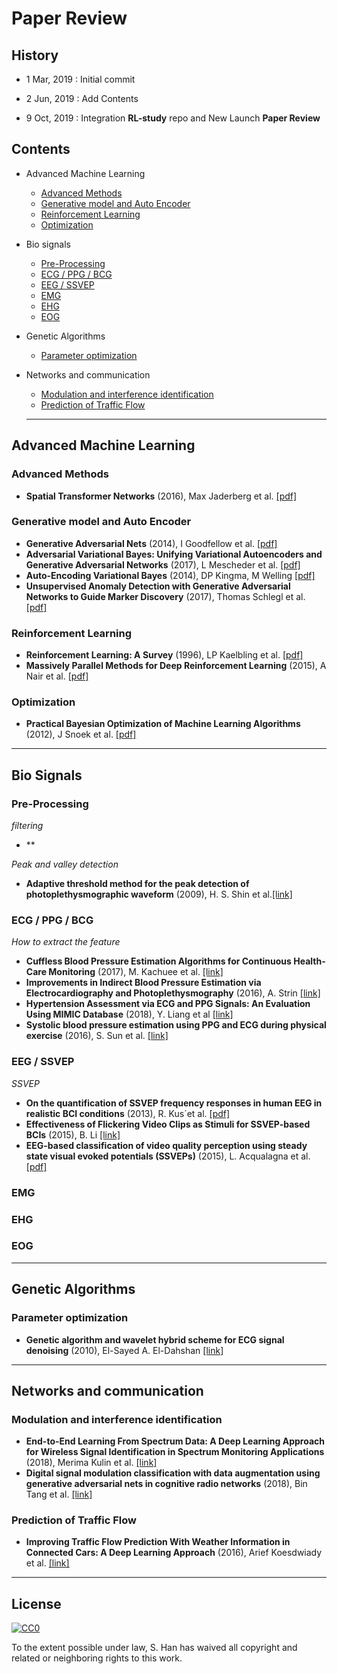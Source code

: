 # Paper Review

## History

* 1 Mar, 2019  : Initial commit 

* 2 Jun, 2019 : Add Contents
* 9 Oct, 2019 : Integration **RL-study** repo and New Launch **Paper Review**



## Contents

* Advanced Machine Learning

  * [Advanced Methods](#Advanced-Methods)
  * [Generative model and Auto Encoder](#Generative-model-and-Auto-Encoder)
  * [Reinforcement Learning](#Reinforcement-Learning)
  * [Optimization](#Optimization)

* Bio signals

  * [Pre-Processing](#Pre-Processing)
  * [ECG / PPG / BCG](#ecg--ppg--bcg)
  * [EEG / SSVEP](#eeg--ssvep)
  * [EMG](#emg)
  * [EHG](#ehg)
  * [EOG](#eog)
  
* Genetic Algorithms

  * [Parameter optimization](#Parameter-optimization)

* Networks and communication

  * [Modulation and interference identification](#Modulation-and-interference-identification)
  * [Prediction of Traffic Flow](#Prediction-of-Traffic-Flow)
  
  ***



## Advanced Machine Learning

### Advanced Methods

- **Spatial Transformer Networks** (2016), Max Jaderberg et al. [[pdf]](https://arxiv.org/pdf/1506.02025.pdf)

### Generative model and Auto Encoder

- **Generative Adversarial Nets** (2014),  I Goodfellow et al. [[pdf]](https://arxiv.org/pdf/1406.2661.pdf )
- **Adversarial Variational Bayes: Unifying Variational Autoencoders and Generative Adversarial Networks** (2017),  L Mescheder et al. [[pdf]]( https://arxiv.org/pdf/1701.04722.pdf )
- **Auto-Encoding Variational Bayes** (2014),  DP Kingma, M Welling  [[pdf]]( https://arxiv.org/pdf/1312.6114.pdf )
- **Unsupervised Anomaly Detection with Generative Adversarial Networks to Guide Marker Discovery** (2017), Thomas Schlegl et al. [[pdf]](https://arxiv.org/pdf/1703.05921.pdf )

### Reinforcement Learning

- **Reinforcement Learning: A Survey** (1996), LP Kaelbling et al. [[pdf\]](https://arxiv.org/pdf/cs/9605103.pdf)
- **Massively Parallel Methods for Deep Reinforcement Learning** (2015), A Nair et al. [[pdf\]](https://arxiv.org/pdf/1507.04296.pdf)

### Optimization

-  **Practical Bayesian Optimization of Machine Learning Algorithms** (2012), J Snoek et al. [[pdf]](http://papers.nips.cc/paper/4522-practical-bayesian-optimization-of-machine-learning-algorithms.pdf )

***

## Bio Signals

### Pre-Processing

*filtering*

- **

*Peak and valley detection*
- **Adaptive threshold method for the peak detection of photoplethysmographic waveform** (2009), H. S. Shin et al.[[link]](https://www.sciencedirect.com/science/article/pii/S0010482509001826)

### ECG / PPG / BCG

*How to extract the feature* 

- **Cuffless Blood Pressure Estimation Algorithms for Continuous Health-Care Monitoring** (2017), M. Kachuee et al. [[link]](https://www.ncbi.nlm.nih.gov/pubmed/27323356) 
- **Improvements in Indirect Blood Pressure Estimation via Electrocardiography and Photoplethysmography** (2016), A. Strin [[link]](<https://www.semanticscholar.org/paper/Improvements-in-Indirect-Blood-Pressure-Estimation-Stirn/2e1c8d5af3d64a790c878c4b28a3dd89f666ebe7>)
- **Hypertension Assessment via ECG and PPG Signals: An Evaluation Using MIMIC Database** (2018), Y. Liang et al [[link]](<https://www.ncbi.nlm.nih.gov/pmc/articles/PMC6163274/>)
- **Systolic blood pressure estimation using PPG and ECG during physical exercise** (2016), S. Sun et al. [[link]](https://www.ncbi.nlm.nih.gov/pubmed/27841157)

### EEG / SSVEP

*SSVEP*

- **On the quantification of SSVEP frequency responses in human EEG in realistic BCI conditions** (2013),  R. Kus´et al. [[pdf]](<https://journals.plos.org/plosone/article/file?id=10.1371/journal.pone.0077536&type=printable>)
- **Effectiveness of Flickering Video Clips as Stimuli for SSVEP-based BCIs** (2015), B. Li [[link]](https://ieeexplore.ieee.org/abstract/document/7373134)
- **EEG-based classification of video quality perception using steady state visual evoked potentials (SSVEPs)** (2015), L. Acqualagna et al. [[pdf]](https://iopscience.iop.org/article/10.1088/1741-2560/12/2/026012/pdf)

### EMG

### EHG

### EOG

***

## Genetic Algorithms

### Parameter optimization

- **Genetic algorithm and wavelet hybrid scheme for ECG signal denoising** (2010), El-Sayed A. El-Dahshan [[link]](https://link.springer.com/article/10.1007%2Fs11235-010-9286-2)

***

## Networks and communication

### Modulation and interference identification

- **End-to-End Learning From Spectrum Data: A Deep Learning Approach for Wireless Signal Identification in Spectrum Monitoring Applications** (2018), Merima Kulin et al. [[link]](https://ieeexplore.ieee.org/document/8325299)
- **Digital signal modulation classification with data augmentation using generative adversarial nets in cognitive radio networks** (2018), Bin Tang et al. [[link]](https://ieeexplore.ieee.org/abstract/document/8319926 )

### Prediction of Traffic Flow

- **Improving Traffic Flow Prediction With Weather Information in Connected Cars: A Deep Learning Approach** (2016), Arief Koesdwiady et al. [[link]](https://ieeexplore.ieee.org/document/7501574)

***

## License

[![CC0](http://mirrors.creativecommons.org/presskit/buttons/88x31/svg/cc-zero.svg)](https://creativecommons.org/publicdomain/zero/1.0/)

To the extent possible under law, S. Han has waived all copyright and related or neighboring rights to this work.
